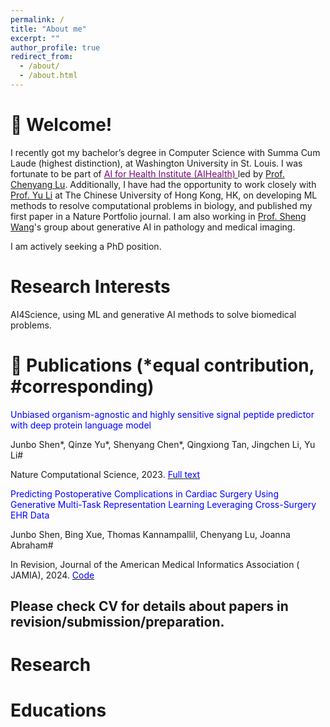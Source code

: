 ```yaml
---
permalink: /
title: "About me"
excerpt: ""
author_profile: true
redirect_from: 
  - /about/
  - /about.html
---
```


👋 Welcome!
======

I recently got my bachelor’s degree in Computer Science with Summa Cum Laude (highest distinction), at Washington University in St. Louis. I was fortunate to be part of [<span style="color:purple;">AI for Health Institute (AIHealth) </span>](https://aihealth.wustl.edu/leadership/) led by [Prof. Chenyang Lu](https://www.cse.wustl.edu/~lu/). Additionally, I have had the opportunity to work closely with [Prof. Yu Li](https://liyu95.com/) at The Chinese University of Hong Kong, HK, on developing ML methods to resolve computational problems in biology, and published my first paper in a Nature Portfolio journal. I am also working in [Prof. Sheng Wang](https://homes.cs.washington.edu/~swang/)'s group about generative AI in pathology and medical imaging.

I am actively seeking a PhD position.

<!--
AI for Science (developing machine learning methods to resolve computational problems in biology), AI for Healthcare (EHR-based patient modeling and prediction, etc.)
I am working on AI for Healthcare and Medicine, focusing on EHR-based patient modeling and prediction, supervised by [Prof. Chenyang Lu](https://www.cse.wustl.edu/~lu/) at Washington University in St. Louis.

I am working on AI for Science, developing machine learning methods to resolve computational problems in biology, supervised by [Prof. Yu Li](https://liyu95.com/) at The Chinese University of Hong Kong.-->

Research Interests
======
AI4Science, using ML and generative AI methods to solve biomedical problems.

📝 Publications (*equal contribution, #corresponding)
======
<span style="color:blue;">Unbiased organism-agnostic and highly sensitive signal peptide predictor with deep protein language model </span>

Junbo Shen\*, Qinze Yu\*, Shenyang Chen\*, Qingxiong Tan, Jingchen Li, Yu Li\#  

Nature Computational Science, 2023. [<span style="color:blue;">Full text </span>](https://rdcu.be/dtupB)

<span style="color:blue;">Predicting Postoperative Complications in Cardiac Surgery Using Generative Multi-Task Representation Learning Leveraging Cross-Surgery EHR Data</span>

Junbo Shen, Bing Xue, Thomas Kannampallil, Chenyang Lu, Joanna Abraham\#  

In Revision, Journal of the American Medical Informatics Association ( JAMIA), 2024. [<span style="color:blue;">Code </span>](https://github.com/ai4biomedicine/surgVAE)

Please check CV for details about papers in revision/submission/preparation.
------

Research
======

Educations
======
